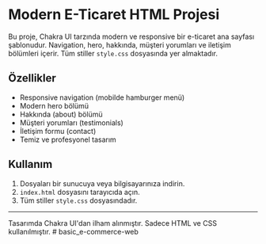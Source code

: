 # Modern E-Ticaret HTML Projesi

Bu proje, Chakra UI tarzında modern ve responsive bir e-ticaret ana sayfası şablonudur. Navigation, hero, hakkında, müşteri yorumları ve iletişim bölümleri içerir. Tüm stiller `style.css` dosyasında yer almaktadır.

## Özellikler
- Responsive navigation (mobilde hamburger menü)
- Modern hero bölümü
- Hakkında (about) bölümü
- Müşteri yorumları (testimonials)
- İletişim formu (contact)
- Temiz ve profesyonel tasarım

## Kullanım
1. Dosyaları bir sunucuya veya bilgisayarınıza indirin.
2. `index.html` dosyasını tarayıcıda açın.
3. Tüm stiller `style.css` dosyasındadır.

---
Tasarımda Chakra UI'dan ilham alınmıştır. Sadece HTML ve CSS kullanılmıştır.
#   b a s i c _ e - c o m m e r c e - w e b 
 
 
